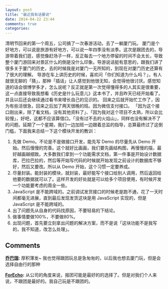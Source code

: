 ```yaml
---
layout: post
title: "最近我有话要说"
date: 2014-04-22 23:44
comments: true
categories: 
---
```


清明节回来的第一个周五，公司搞了一次春游活动，去了一躺厦门玩。 厦门是个好地方，可以说是旅游有好地方，可以说一年四季没有淡季。这次是跟团去的，导游带着我们逛，感觉像赶场子一样，反正每去一个地方停留的时间不会太长，导致整个厦门游回来对景区什么的倒是没什么印象。导游说话挺有意思的，跟我们讲了很多关于厦门的历史，去的时候我是对厦门一无所知的，到现在对厦门历史还算有了很大的理解。 导游在车上讲历史的时候，喜欢问「你们知道为什么吗？」，有人就很无聊的「猜」，那种「插话」让人感觉到他很无知，会觉得他很讨厌。感觉知道的话会很博学多才，怎么说呢？反正就是第一次觉得懂得多的人其实是很重要，这一点直接导致我想看《历史是什么玩意儿》这本书了，并且昨天已经开始看了。并且以后还会继续通过看书来增长自己的见识的。 回来之后就开始忙工作了，因为有些活很急，回来之后加了两天很晚的班。因为微信支付接口。 「因为这个接口刚出来，除了看文档，没有其他资料了」、「因为我对这个项目不太熟，所以会比较慢」，好吧，这都不应该算借口。「没有过不去的火焰山」，同样也没有解决不了的问题。延期了一个星期，我们一边加班一边跟着总监的指导，总算最终过了这倒门槛，下面我来总结一下这个模块开发的教训： 

  1. 先做 Demo。不论是不是做接口开发，能先写 Demo 的尽量先从 Demo 开始。然后慢慢的完善。这个就好比画画，我们要先画结构图，再慢慢的描，最好越画越细致。大多数我们拿到一个功能需求文档，第一件事是开始设计数据库，巴拉巴拉的，然后等开始写代码的时候就开始发现之前设计的数据库不够好，然后又要改。所以从 Demo 开始，这个习惯一定要养成。
  2. 尽量封装。能封装的模块，就封装，最好能写个接口给别人调用，然后返回给他要的数据就可以了。这样开发的好处就是可以给多个项目使用，有时候开发一个功能要考虑的周全一些。
  3. JavaScript 是不能跨域的。之前调试发货接口的时候老是跑不通，花了一天时间都毫无进展，直到最后发现发货这块是用 JavaScript 实现的，但是 JavaScript 是不能跨域的。
  4. 出了问题先从自身的代码找原因，不要轻易的下结论。
  5. 做事情要做100%，不要做80%。
  6. 出现问题，首先要立刻拿出问题的解决方案，而不是说「这块功能不是我写的，我不知道，改怎么处理」。

## Comments

**[乔巴瑞](#203 "2014-05-13 14:47:00"):** 厚积薄发~ 我也觉得跟团玩总是急匆匆的，以后我也想去厦门玩，但是会选择自由行的那种

**[ForEcho](#204 "2014-05-13 15:12:00"):** 从公司的角度来说，报团可能是最好的的选择了。但是对我们个人来说，不跟团是最好的。我自己玩是不跟团的。

